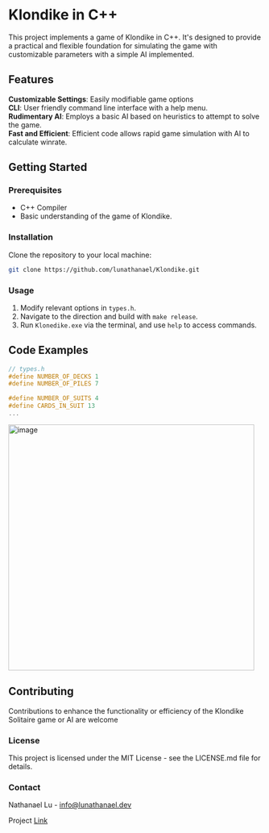 # Klondike in C++
This project implements a game of Klondike in C++. It's designed to provide a practical and flexible foundation for simulating the game with customizable parameters with a simple AI implemented. 

## Features
**Customizable Settings**: Easily modifiable game options\
**CLI**: User friendly command line interface with a help menu.\
**Rudimentary AI**: Employs a basic AI based on heuristics to attempt to solve the game.\
**Fast and Efficient**: Efficient code allows rapid game simulation with AI to calculate winrate.

## Getting Started
### Prerequisites
  - C++ Compiler
  - Basic understanding of the game of Klondike.

### Installation
Clone the repository to your local machine:

```bash
git clone https://github.com/lunathanael/Klondike.git
```

### Usage
  1. Modify relevant options in `types.h`.
  2. Navigate to the direction and build with `make release`.
  3. Run `Klonedike.exe` via the terminal, and use `help` to access commands.


## Code Examples
```c++
// types.h
#define NUMBER_OF_DECKS 1
#define NUMBER_OF_PILES 7

#define NUMBER_OF_SUITS 4
#define CARDS_IN_SUIT 13
...
```

<img width="488" alt="image" src="https://github.com/lunathanael/Klondike/assets/68858103/f206b1f7-150e-4165-89b5-7903d67a18a7">

## Contributing
Contributions to enhance the functionality or efficiency of the Klondike Solitaire game or AI are welcome

### License
This project is licensed under the MIT License - see the LICENSE.md file for details.

### Contact
Nathanael Lu - info@lunathanael.dev

Project [Link](https://github.com/lunathanael/Klondike)
